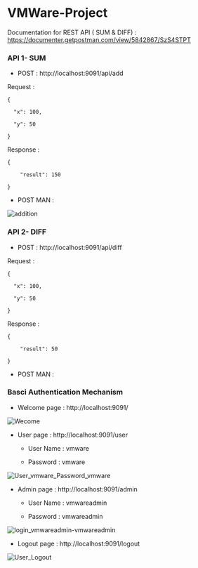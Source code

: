 # VMWare-Project

Documentation for REST API ( SUM & DIFF) :  https://documenter.getpostman.com/view/5842867/SzS4STPT

### API 1- SUM

- POST : http://localhost:9091/api/add

Request :

    {

      "x": 100,

      "y": 50

    }


Response :

    {

        "result": 150

    }
    
- POST MAN : 

![addition](https://user-images.githubusercontent.com/62286636/76855306-da880b80-6876-11ea-858c-fbc8c05d013f.PNG)


### API 2- DIFF

- POST : http://localhost:9091/api/diff

Request :

    {

      "x": 100,

      "y": 50

    }

Response :

    {

        "result": 50

    }
    
- POST MAN : 


### Basci Authentication Mechanism

- Welcome page : http://localhost:9091/

![Wecome](https://user-images.githubusercontent.com/62286636/76852808-25535480-6872-11ea-8510-ed0683698540.PNG)

- User page : http://localhost:9091/user

    - User Name  :  vmware
    
    - Password    :  vmware
    
![User_vmware_Password_vmware](https://user-images.githubusercontent.com/62286636/76853052-9d217f00-6872-11ea-958d-5cddab07ed8b.PNG)

- Admin page : http://localhost:9091/admin

  - User Name  :  vmwareadmin
    
   - Password    :  vmwareadmin

![login_vmwareadmin-vmwareadmin](https://user-images.githubusercontent.com/62286636/76853601-a232fe00-6873-11ea-8c88-65c59b69e013.PNG)

- Logout page : http://localhost:9091/logout

![User_Logout](https://user-images.githubusercontent.com/62286636/76855190-9eed4180-6876-11ea-998a-db16cbac059e.PNG)
